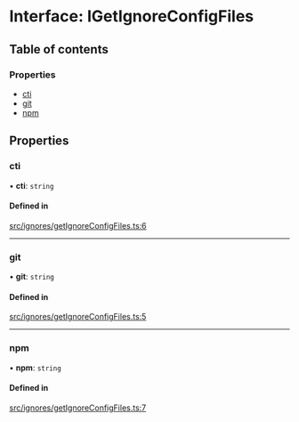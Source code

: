 # Interface: IGetIgnoreConfigFiles

## Table of contents

### Properties

- [cti](IGetIgnoreConfigFiles.md#cti)
- [git](IGetIgnoreConfigFiles.md#git)
- [npm](IGetIgnoreConfigFiles.md#npm)

## Properties

### cti

• **cti**: `string`

#### Defined in

[src/ignores/getIgnoreConfigFiles.ts:6](https://github.com/imjuni/ctix/blob/9bd0760/src/ignores/getIgnoreConfigFiles.ts#L6)

___

### git

• **git**: `string`

#### Defined in

[src/ignores/getIgnoreConfigFiles.ts:5](https://github.com/imjuni/ctix/blob/9bd0760/src/ignores/getIgnoreConfigFiles.ts#L5)

___

### npm

• **npm**: `string`

#### Defined in

[src/ignores/getIgnoreConfigFiles.ts:7](https://github.com/imjuni/ctix/blob/9bd0760/src/ignores/getIgnoreConfigFiles.ts#L7)
